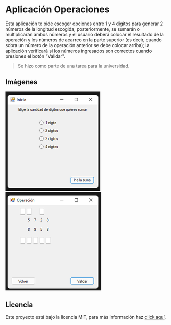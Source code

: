 # Aplicación Operaciones

Esta aplicación te pide escoger opciones entre 1 y 4 digitos para generar 2 números de la longitud escogida; posteriormente, se sumarán o multiplicarán ambos números y el usuario deberá colocar el resultado de la operación y los números de acarreo en la parte superior (es decir, cuando sobra un número de la operación anterior se debe colocar arriba); la aplicación verificará si los números ingresados son correctos cuando presiones el botón "Validar".

> Se hizo como parte de una tarea para la universidad.

## Imágenes

![Página de Inicio](./screenshots/home_page.png)
![Página de Operaciones](./screenshots/operation_page.png)

## Licencia

Este proyecto está bajo la licencia MIT, para más información haz [click aquí](./LICENSE).
